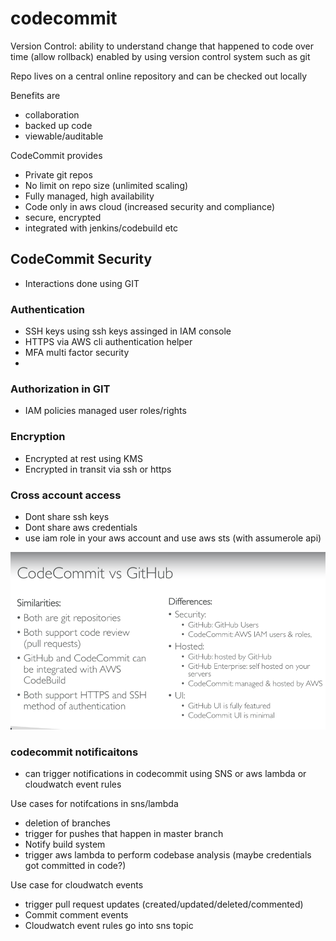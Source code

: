 # codecommit

Version Control: ability to understand change that happened to code over time (allow rollback)
enabled by using version control system such as git

Repo lives on a central online repository and can be checked out locally

Benefits are
* collaboration
* backed up code
* viewable/auditable

CodeCommit provides
* Private git repos
* No limit on repo size (unlimited scaling)
* Fully managed, high availability
* Code only in aws cloud (increased security and compliance)
* secure, encrypted
* integrated with jenkins/codebuild etc

## CodeCommit Security
* Interactions done using GIT

###  Authentication
* SSH keys using ssh keys assinged in IAM console
* HTTPS via AWS cli authentication helper
* MFA multi factor security
* 
### Authorization in GIT
* IAM policies managed user roles/rights

### Encryption
* Encrypted at rest using KMS
* Encrypted in transit via ssh or https

### Cross account access
* Dont share ssh keys
* Dont share aws credentials
* use iam role in your aws account and use aws sts (with assumerole api)

![codecommitvsgithub](codecommitvsgithub.png)

### codecommit notificaitons
* can trigger notifications in codecommit using SNS or aws lambda or cloudwatch event rules

Use cases for notifcations in sns/lambda
* deletion of branches
* trigger for pushes that happen in master branch
* Notify build system
* trigger aws lambda to perform codebase analysis (maybe credentials got committed in code?)

Use case for cloudwatch events
* trigger pull request updates (created/updated/deleted/commented)
* Commit comment events
* Cloudwatch event rules go into sns topic


